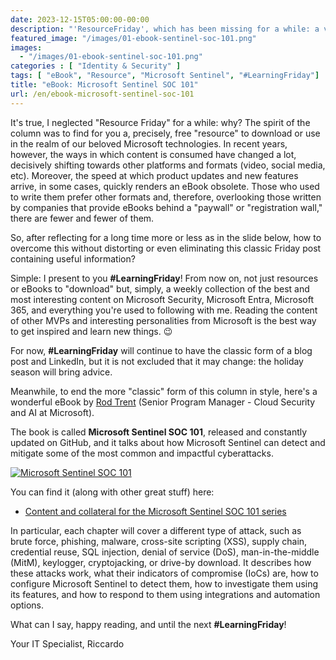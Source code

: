 ```yaml
---
date: 2023-12-15T05:00:00-00:00
description: "'ResourceFriday', which has been missing for a while: a very useful free eBook written by the legendary Rod Trent on using Microsoft Sentinel to detect and mitigate some of the most common and impactful cyberattacks."
featured_image: "/images/01-ebook-sentinel-soc-101.png"
images:
  - "/images/01-ebook-sentinel-soc-101.png"
categories : [ "Identity & Security" ]
tags: [ "eBook", "Resource", "Microsoft Sentinel", "#LearningFriday"]
title: "eBook: Microsoft Sentinel SOC 101"
url: /en/ebook-microsoft-sentinel-soc-101
---
```

It's true, I neglected "Resource Friday" for a while: why? The spirit of the column was to find for you a, precisely, free "resource" to download or use in the realm of our beloved Microsoft technologies. In recent years, however, the ways in which content is consumed have changed a lot, decisively shifting towards other platforms and formats (video, social media, etc). Moreover, the speed at which product updates and new features arrive, in some cases, quickly renders an eBook obsolete. Those who used to write them prefer other formats and, therefore, overlooking those written by companies that provide eBooks behind a "paywall" or "registration wall," there are fewer and fewer of them.

So, after reflecting for a long time more or less as in the slide below, how to overcome this without distorting or even eliminating this classic Friday post containing useful information?

Simple: I present to you **#LearningFriday**! From now on, not just resources or eBooks to "download" but, simply, a weekly collection of the best and most interesting content on Microsoft Security, Microsoft Entra, Microsoft 365, and everything you're used to following with me. Reading the content of other MVPs and interesting personalities from Microsoft is the best way to get inspired and learn new things. 😉

For now, **#LearningFriday** will continue to have the classic form of a blog post and LinkedIn, but it is not excluded that it may change: the holiday season will bring advice.

Meanwhile, to end the more "classic" form of this column in style, here's a wonderful eBook by [Rod Trent](https://www.linkedin.com/in/rodtrent/) (Senior Program Manager - Cloud Security and AI at Microsoft).

The book is called **Microsoft Sentinel SOC 101**, released and constantly updated on GitHub, and it talks about how Microsoft Sentinel can detect and mitigate some of the most common and impactful cyberattacks.

[![Microsoft Sentinel SOC 101](/images/01-ebook-sentinel-soc-101.png)](https://github.com/rod-trent/Sentinel-SOC-101)

You can find it (along with other great stuff) here:
- [Content and collateral for the Microsoft Sentinel SOC 101 series](https://github.com/rod-trent/Sentinel-SOC-101)

In particular, each chapter will cover a different type of attack, such as brute force, phishing, malware, cross-site scripting (XSS), supply chain, credential reuse, SQL injection, denial of service (DoS), man-in-the-middle (MitM), keylogger, cryptojacking, or drive-by download. It describes how these attacks work, what their indicators of compromise (IoCs) are, how to configure Microsoft Sentinel to detect them, how to investigate them using its features, and how to respond to them using integrations and automation options.

What can I say, happy reading, and until the next **#LearningFriday**!

Your IT Specialist,
Riccardo